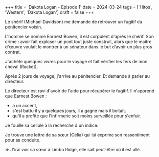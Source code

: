 +++
title = 'Dakota Logan - Episode 1'
date = 2024-03-24
tags = ['Hitos', 'Western', 'Dakota Logan']
draft = false
+++

Le shérif (Michael Davidson) me demande de retrouver un fugitif du pénitencier voisin.

L'homme se nomme Earnest Bowen, il est corpulent d'après le shérif.
Son crime : avoir fait exploser un pont tout juste construit, alors que le maître d'œuvre voulait le montrer à un sénateur dans le but d'avoir un plus gros contrat.

J'achète quelques vivres pour le voyage et fait vérifier les fers de mon cheval (Rocket).

Après 2 jours de voyage, j'arrive au pénitencier. Et demande à parler au directeur.

Le directeur est ravi d'avoir de l'aide pour récupérer le fugitif. Il n'apprend que Earnest Bowen :
- a un accent,
- s'est battu il y a quelques jours, il a gagné mais il boitait.
- qu'il a profité que l'infirmerie soit moins surveillée pour s'enfuir.

Je fouille sa cellule à la recherche d'un indice.

Je trouve une lettre de sa sœur (Célia) qui lui exprime son ressentiment pour sa conduite.

=> J'irai voir sa sœur à Limbo Ridge, elle sait peut-être où il est allé.
